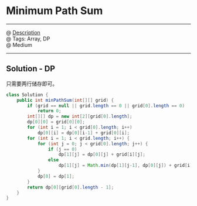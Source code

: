 # Minimum Path Sum
------------------
@ [Description](https://leetcode.com/problems/minimum-path-sum/)  
@ Tags: Array, DP     
@ Medium

------------------
## Solution - DP
只需要两行储存即可。
```java
class Solution {
    public int minPathSum(int[][] grid) {
        if (grid == null || grid.length == 0 || grid[0].length == 0)
            return 0;
        int[][] dp = new int[2][grid[0].length];
        dp[0][0] = grid[0][0];
        for (int i = 1; i < grid[0].length; i++)
            dp[0][i] = dp[0][i-1] + grid[0][i];
        for (int i = 1; i < grid.length; i++) {
            for (int j = 0; j < grid[0].length; j++) {
                if (j == 0)
                    dp[1][j] = dp[0][j] + grid[i][j];
                else
                    dp[1][j] = Math.min(dp[1][j-1], dp[0][j]) + grid[i][j];
            }
            dp[0] = dp[1];
        }
        return dp[0][grid[0].length - 1];
    }
}
```

